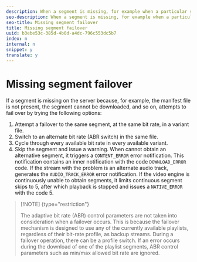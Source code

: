 ```yaml
---
description: When a segment is missing, for example when a particular segment fails to download, attempts to recover through a variety of failover attempts. If it cannot recover, it issues an error.
seo-description: When a segment is missing, for example when a particular segment fails to download, attempts to recover through a variety of failover attempts. If it cannot recover, it issues an error.
seo-title: Missing segment failover
title: Missing segment failover
uuid: b3ebe53c-385d-4b0d-a4dc-796c553dc5b7
index: n
internal: n
snippet: y
translate: y
---
```


# Missing segment failover

If a segment is missing on the server because, for example, the manifest file is not present, the segment cannot be downloaded, and so on,  <!-- PH element: phrases/primetime-sdk-name --> attempts to fail over by trying the following options:

1. Attempt a failover to the same segment, at the same bit rate, in a variant file.
1. Switch to an alternate bit rate (ABR switch) in the same file.
1. Cycle through every available bit rate in every available variant.
1. Skip the segment and issue a warning.
When  <!-- PH element: phrases/primetime-sdk-name --> cannot obtain an alternative segment, it triggers a `CONTENT_ERROR` error notification. This notification contains an inner notification with the code `DOWNLOAD_ERROR` code. If the stream with the problem is an alternate audio track,  <!-- PH element: phrases/primetime-sdk-name --> generates the `AUDIO_TRACK_ERROR` error notification. 
If the video engine is continuously unable to obtain segments, it limits continuous segment skips to 5, after which playback is stopped and  <!-- PH element: phrases/primetime-sdk-name --> issues a `NATIVE_ERROR` with the code 5. 

>[!NOTE] {type="restriction"}
>
>The adaptive bit rate (ABR) control parameters are not taken into consideration when a failover occurs. This is because the failover mechanism is designed to use any of the currently available playlists, regardless of their bit-rate profile, as backup streams.
>During a failover operation, there can be a profile switch. If an error occurs during the download of one of the playlist segments, ABR control parameters such as min/max allowed bit rate are ignored.



